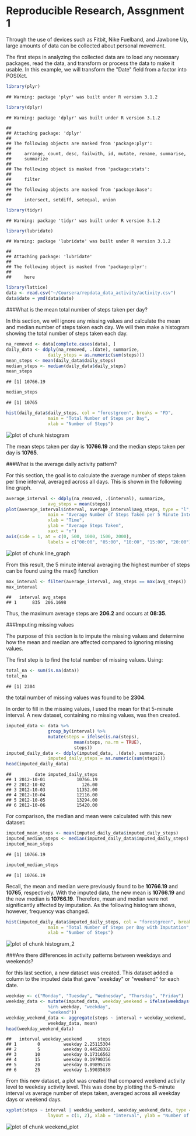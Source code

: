 Reproducible Research, Assgnment 1
==================================


Through the use of devices such as Fitbit, Nike Fuelband, and Jawbone Up, large
amounts of data can be collected about personal movement.

The first steps in analyzing the collected data are to load any necessary
packages, read the data, and transform or process the data to make
it usable.  In this example, we will transform the "Date" field from a factor 
into POSIXct.  


```r
library(plyr)
```

```
## Warning: package 'plyr' was built under R version 3.1.2
```

```r
library(dplyr)
```

```
## Warning: package 'dplyr' was built under R version 3.1.2
```

```
## 
## Attaching package: 'dplyr'
## 
## The following objects are masked from 'package:plyr':
## 
##     arrange, count, desc, failwith, id, mutate, rename, summarise,
##     summarize
## 
## The following object is masked from 'package:stats':
## 
##     filter
## 
## The following objects are masked from 'package:base':
## 
##     intersect, setdiff, setequal, union
```

```r
library(tidyr)
```

```
## Warning: package 'tidyr' was built under R version 3.1.2
```

```r
library(lubridate)
```

```
## Warning: package 'lubridate' was built under R version 3.1.2
```

```
## 
## Attaching package: 'lubridate'
## 
## The following object is masked from 'package:plyr':
## 
##     here
```

```r
library(lattice)
data <- read.csv("~/Coursera/repdata_data_activity/activity.csv")
data$date = ymd(data$date)  
```
###What is the mean total number of steps taken per day?

In this section, we will ignore any missing values and calculate the mean
and median number of steps taken each day.  We will then make a histogram
showing the total number of steps taken each day.


```r
na_removed <- data[complete.cases(data), ]  
daily_data <- ddply(na_removed, .(date), summarize, 
                daily_steps = as.numeric(sum(steps)))
mean_steps <- mean(daily_data$daily_steps)
median_steps <- median(daily_data$daily_steps)
mean_steps
```

```
## [1] 10766.19
```

```r
median_steps
```

```
## [1] 10765
```

```r
hist(daily_data$daily_steps, col = "forestgreen", breaks = "FD",
                main = "Total Number of Steps per Day",
                xlab = "Number of Steps")
```

![plot of chunk histogram](figure/histogram-1.png) 

The mean steps taken per day is **10766.19** and the median steps taken
per day is **10765**.

###What is the average daily activity pattern?

For this section, the goal is to calculate the average number of steps taken
per time interval, averaged across all days.  This is shown in the following
line graph.


```r
average_interval <- ddply(na_removed, .(interval), summarize,
                avg_steps = mean(steps))
plot(average_interval$interval, average_interval$avg_steps, type = "l",
                main = "Average Number of Steps Taken per 5 Minute Interval",
                xlab = "Time",
                ylab = "Average Steps Taken",
                xaxt = "n")
axis(side = 1, at = c(0, 500, 1000, 1500, 2000),
                labels = c("00:00", "05:00", "10:00", "15:00", "20:00"))
```

![plot of chunk line_graph](figure/line_graph-1.png) 

From this result, the 5 minute interval averaging the highest number of steps
can be found using the max() function

```r
max_interval <- filter(average_interval, avg_steps == max(avg_steps))
max_interval
```

```
##   interval avg_steps
## 1      835  206.1698
```
Thus, the maximum average steps are **206.2** and occurs at **08:35**.

###Imputing missing values

The purpose of this section is to impute the missing values and determine how
the mean and median are affected compared to ignoring missing values.

The first step is to find the total number of missing values.  Using:

```r
total_na <- sum(is.na(data))
total_na
```

```
## [1] 2304
```
the total number of missing values was found to be **2304**.

In order to fill in the missing values, I used the mean for that 5-minute
interval.  A new dataset, containing no missing values, was then created.


```r
imputed_data <- data %>%
                group_by(interval) %>%
                mutate(steps = ifelse(is.na(steps),
                          mean(steps, na.rm = TRUE),
                          steps))
imputed_daily_data <- ddply(imputed_data, .(date), summarize, 
                imputed_daily_steps = as.numeric(sum(steps)))
head(imputed_daily_data)                
```

```
##         date imputed_daily_steps
## 1 2012-10-01            10766.19
## 2 2012-10-02              126.00
## 3 2012-10-03            11352.00
## 4 2012-10-04            12116.00
## 5 2012-10-05            13294.00
## 6 2012-10-06            15420.00
```

For comparison, the median and mean were calculated with this new dataset:


```r
imputed_mean_steps <- mean(imputed_daily_data$imputed_daily_steps)
imputed_median_steps <- median(imputed_daily_data$imputed_daily_steps)
imputed_mean_steps
```

```
## [1] 10766.19
```

```r
imputed_median_steps
```

```
## [1] 10766.19
```
Recall, the mean and median were previously found to be **10766.19** and 
**10765**, respectively.  With the imputed data, the new mean is **10766.19**
and the new median is **10766.19**.  Therefore, mean and median were not
significantly affected by imputation.  As the following histogram shows,
however, frequency was changed.


```r
hist(imputed_daily_data$imputed_daily_steps, col = "forestgreen", breaks = "FD",
                main = "Total Number of Steps per Day with Imputation",
                xlab = "Number of Steps")
```

![plot of chunk histogram_2](figure/histogram_2-1.png) 

###Are there differences in activity patterns between weekdays and weekends?

for this last section, a new dataset was created.  This dataset added a column
to the imputed data that gave "weekday" or "weekend" for each date.

```r
weekday <- c("Monday", "Tuesday", "Wednesday", "Thursday", "Friday")
weekday_data <- mutate(imputed_data, weekday_weekend = ifelse(weekdays(date)
                %in% weekday, "weekday",
                "weekend"))
weekday_weekend_data <- aggregate(steps ~ interval + weekday_weekend, 
                weekday_data, mean)
head(weekday_weekend_data)
```

```
##   interval weekday_weekend      steps
## 1        0         weekday 2.25115304
## 2        5         weekday 0.44528302
## 3       10         weekday 0.17316562
## 4       15         weekday 0.19790356
## 5       20         weekday 0.09895178
## 6       25         weekday 1.59035639
```
From this new dataset, a plot was created that compared weekend activity
level to weekday activity level.  This was done by plotting the 5-minute
interval vs average number of steps taken, averaged across all weekday days or
weekend days.

```r
xyplot(steps ~ interval | weekday_weekend, weekday_weekend_data, type = "l",
                layout = c(1, 2), xlab = "Interval", ylab = "Number of Steps")
```

![plot of chunk weekend_plot](figure/weekend_plot-1.png) 

